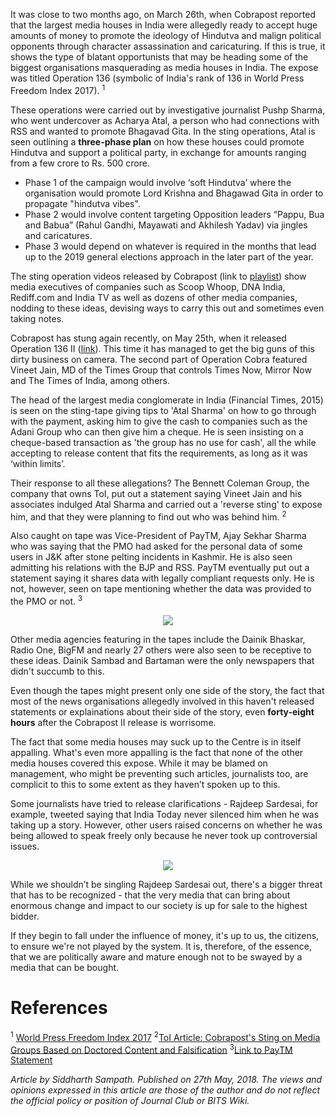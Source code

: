 <!-- TITLE: Operation 136: Press for Sale to the Highest Bidder  -->
<!-- SUBTITLE: An opinion editorial by Siddharth Sampath on the Cobrapost Expose and what it means for us. -->

It was close to two months ago, on March 26th, when Cobrapost reported that the largest media houses in India were allegedly ready to accept huge amounts of money to promote the ideology of Hindutva and malign political opponents through character assassination and caricaturing. If this is true, it shows the type of blatant opportunists that may be heading some of the biggest organisations masquerading as media houses in India. The expose was titled Operation 136 (symbolic of India's rank of 136 in World Press Freedom Index 2017). <sup>1</sup>

These operations were carried out by investigative journalist Pushp Sharma, who went undercover as Acharya Atal, a person who had connections with RSS and wanted to promote Bhagavad Gita. In the sting operations, Atal is seen outlining a **three-phase plan** on how these houses could promote Hindutva and support a political party, in exchange for amounts ranging from a few crore to Rs. 500 crore.

  - Phase 1 of the campaign would involve ‘soft Hindutva’ where the organisation would promote Lord Krishna and Bhagawad Gita in order to propagate "hindutva vibes".
  - Phase 2 would involve content targeting Opposition leaders “Pappu, Bua and Babua” (Rahul Gandhi, Mayawati and Akhilesh Yadav) via jingles and caricatures.
  - Phase 3 would depend on whatever is required in the months that lead up to the 2019 general elections approach in the later part of the year.

The sting operation videos released by Cobrapost (link to [playlist](https://www.youtube.com/playlist?list=PLtIitJsHQm64R3FYDlyEqoMB3ZJQUzQ8C)) show media executives of companies such as Scoop Whoop, DNA India, Rediff.com and India TV as well as dozens of other media companies, nodding to these ideas, devising ways to carry this out and sometimes even taking notes. 

Cobrapost has stung again recently, on May 25th, when it released Operation 136 II ([link](https://www.youtube.com/playlist?list=PLtIitJsHQm66Z2Vk7Us-YE_Bhy0_eYG_C)). This time it has managed to get the big guns of this dirty business on camera. The second part of Operation Cobra featured Vineet Jain, MD of the Times Group that controls Times Now, Mirror Now and The Times of India, among others. 

The head of the largest media conglomerate in India (Financial Times, 2015) is seen on the sting-tape giving tips to 'Atal Sharma' on how to go through with the payment, asking him to give the cash to companies such as the Adani Group who can then give him a cheque. He is seen insisting on a cheque-based transaction as 'the group has no use for cash', all the while accepting to release content that fits the requirements, as long as it was ‘within limits’.

Their response to all these allegations? The Bennett Coleman Group, the company that owns ToI, put out a statement saying Vineet Jain and his associates indulged Atal Sharma and carried out a 'reverse sting' to expose him, and that they were planning to find out who was behind him. <sup>2</sup>

Also caught on tape was Vice-President of PayTM, Ajay Sekhar Sharma who was saying that the PMO had asked for the personal data of some users in J&K after stone pelting incidents in Kashmir. He is also seen admitting his relations with the BJP and RSS. PayTM eventually put out a statement saying it shares data with legally compliant requests only. He is not, however, seen on tape mentioning whether the data was provided to the PMO or not. <sup>3</sup>

<center>
<img src = "https://wiki.bits-hyd.org/uploads/news/paytm-tweet.png">
</center>

Other media agencies featuring in the tapes include the Dainik Bhaskar, Radio One, BigFM and nearly 27 others were also seen to be receptive to these ideas. Dainik Sambad and Bartaman were the only newspapers that didn't succumb to this. 

Even though the tapes might present only one side of the story, the fact that most of the news organisations allegedly involved in this haven't released statements or explainations about their side of the story, even **forty-eight hours** after the Cobrapost II release is worrisome.

The fact that some media houses may suck up to the Centre is in itself appalling. What's even more appalling is the fact that none of the other media houses covered this expose. While it may be blamed on management, who might be preventing such articles, journalists too, are complicit to this to some extent as they haven’t spoken up to this. 

Some journalists have tried to release clarifications - Rajdeep Sardesai, for example, tweeted saying that India Today never silenced him when he was taking up a story. However, other users raised concerns on whether he was being allowed to speak freely only because he never took up controversial issues.

<center>
<img src = "https://wiki.bits-hyd.org/uploads/news/toi-reporter-reply-twitter-may-2018.png">
</center>

While we shouldn’t be singling Rajdeep Sardesai out, there's a bigger threat that has to be recognized - that the very media that can bring about enormous change and impact to our society is up for sale to the highest bidder.

If they begin to fall under the influence of money, it's up to us, the citizens, to ensure we're not played by the system. It is, therefore, of the essence, that we are politically aware and mature enough not to be swayed by a media that can be bought. 
# References
<sup>1</sup> [World Press Freedom Index 2017](https://rsf.org/en/ranking/2017)
<sup>2</sup>[ToI Article: Cobrapost's Sting on Media Groups Based on Doctored Content and Falsification](https://timesofindia.indiatimes.com/india/cobraposts-sting-on-media-groups-based-on-doctored-content-and-falsification/articleshow/64335830.cms)
<sup>3</sup>[Link to PayTM Statement](https://twitter.com/Paytm/status/1000042122119143424)

*Article by Siddharth Sampath. Published on 27th May, 2018. The views and opinions expressed in this article are those of the author and do not reflect the official policy or position of Journal Club or BITS Wiki.*